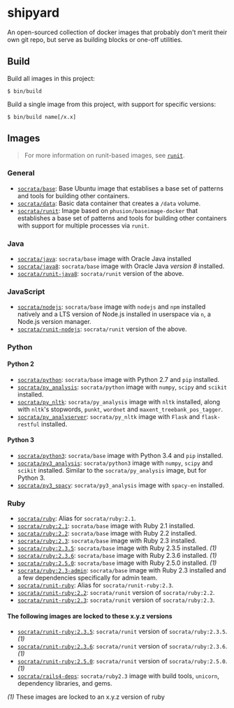 # shipyard

An open-sourced collection of docker images that probably don't merit their own git repo, but serve as building blocks or one-off utilities.

## Build

Build all images in this project:

    $ bin/build

Build a single image from this project, with support for specific versions:

    $ bin/build name[/x.x]

## Images

> For more information on runit-based images, see [`runit`](runit).

### General
- [`socrata/base`](base): Base Ubuntu image that establises a base set of patterns and tools for building other containers.
- [`socrata/data`](data): Basic data container that creates a `/data` volume.
- [`socrata/runit`](runit): Image based on `phusion/baseimage-docker` that establishes a base set of patterns and tools for building other containers with support for multiple processes via `runit`.

### Java
- [`socrata/java`](java): `socrata/base` image with Oracle Java installed
- [`socrata/java8`](java8): `socrata/base` image with Oracle Java *version 8* installed.
- [`socrata/runit-java8`](runit-java8): `socrata/runit` version of the above.

### JavaScript
- [`socrata/nodejs`](nodejs): `socrata/base` image with `nodejs` and `npm` installed natively and a LTS version of Node.js installed in userspace via `n`, a Node.js version manager.
- [`socrata/runit-nodejs`](runit-nodejs): `socrata/runit` version of the above.

### Python

#### Python 2
- [`socrata/python`](python): `socrata/base` image with Python 2.7 and `pip` installed.
- [`socrata/py_analysis`](py_analysis): `socrata/python` image with `numpy`, `scipy` and `scikit` installed.
- [`socrata/py_nltk`](py_nltk): `socrata/py_analysis` image with `nltk` installed, along with `nltk`'s stopwords, `punkt`, `wordnet` and `maxent_treebank_pos_tagger`.
- [`socrata/py_analyserver`](py_analyserver): `socrata/py_nltk` image with `Flask` and `flask-restful` installed.

#### Python 3
- [`socrata/python3`](python3): `socrata/base` image with Python 3.4 and `pip` installed.
- [`socrata/py3_analysis`](py3_analysis): `socrata/python3` image with `numpy`, `scipy` and `scikit` installed. Similar to the `socrata/py_analysis` image, but for Python 3.
- [`socrata/py3_spacy`](py3_spacy): `socrata/py3_analysis` image with `spacy-en` installed.

### Ruby
- [`socrata/ruby`](ruby): Alias for `socrata/ruby:2.1`.
- [`socrata/ruby:2.1`](ruby/2.1): `socrata/base` image with Ruby 2.1 installed.
- [`socrata/ruby:2.2`](ruby/2.2): `socrata/base` image with Ruby 2.2 installed.
- [`socrata/ruby:2.3`](ruby/2.3): `socrata/base` image with Ruby 2.3 installed.
- [`socrata/ruby:2.3.5`](ruby/2.3.5): `socrata/base` image with Ruby 2.3.5 installed. _(1)_
- [`socrata/ruby:2.3.6`](ruby/2.3.6): `socrata/base` image with Ruby 2.3.6 installed. _(1)_
- [`socrata/ruby:2.5.0`](ruby/2.5.0): `socrata/base` image with Ruby 2.5.0 installed. _(1)_
- [`socrata/ruby:2.3-admin`](ruby/2.3-admin): `socrata/base` image with Ruby 2.3 installed and a few dependencies specifically for admin team.
- [`socrata/runit-ruby`](runit-ruby): Alias for `socrata/runit-ruby:2.3`.
- [`socrata/runit-ruby:2.2`](runit-ruby/2.2): `socrata/runit` version of `socrata/ruby:2.2`.
- [`socrata/runit-ruby:2.3`](runit-ruby/2.3): `socrata/runit` version of `socrata/ruby:2.3`.
#### The following images are locked to these x.y.z versions
- [`socrata/runit-ruby:2.3.5`](runit-ruby/2.3.5): `socrata/runit` version of `socrata/ruby:2.3.5`. _(1)_
- [`socrata/runit-ruby:2.3.6`](runit-ruby/2.3.6): `socrata/runit` version of `socrata/ruby:2.3.6`. _(1)_
- [`socrata/runit-ruby:2.5.0`](runit-ruby/2.5.0): `socrata/runit` version of `socrata/ruby:2.5.0`. _(1)_
- [`socrata/rails4-deps`](rails4-deps): `socrata/ruby2.3` image with build tools, `unicorn`, dependency libraries, and gems.

_(1)_ These images are locked to an x.y.z version of ruby
